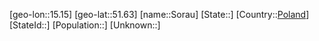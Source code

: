 ﻿---
location: [51.63,15.15]
type: City
tags:
- geo/City


SpocWebEntityId: 34374
isDeleted: false
confidential: public

---
[geo-lon::15.15]
[geo-lat::51.63]
[name::Sorau]
[State::]
[Country::[Poland](geo/Continent/Europe/Poland.md)]
[StateId::]
[Population::]
[Unknown::]

